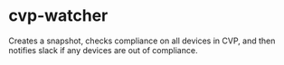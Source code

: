 # cvp-watcher
Creates a snapshot, checks compliance on all devices in CVP, and then notifies slack if any devices are out of compliance.
